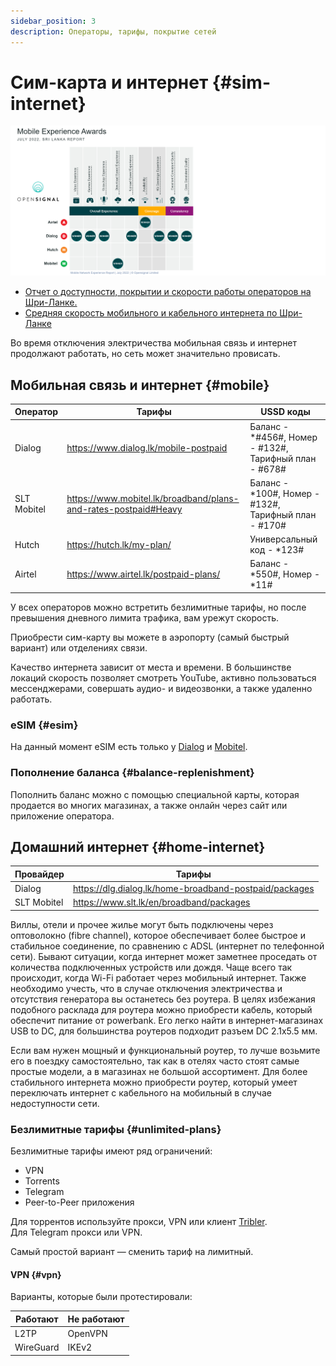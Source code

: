 ```yaml
---
sidebar_position: 3
description: Операторы, тарифы, покрытие сетей
---
```


# Сим-карта и интернет {#sim-internet}

![Результат тестирования](/img/mobile_network_experience_report_2022.png)

- [Отчет о доступности, покрытии и скорости работы операторов на Шри-Ланке.](https://www.opensignal.com/reports/2022/07/srilanka/mobile-network-experience)
- [Средняя скорость мобильного и кабельного интернета по Шри-Ланке](https://www.speedtest.net/performance/sri-lanka)

Во время отключения электричества мобильная связь и интернет продолжают работать, но сеть может значительно провисать.  

## Мобильная связь и интернет {#mobile}

| Оператор    | Тарифы                                                            | USSD коды                                              |
| ----------- | ----------------------------------------------------------------- | ------------------------------------------------------ |
| Dialog      | <https://www.dialog.lk/mobile-postpaid>                           | Баланс - \*#456#, Номер - #132#, Тарифный план - #678# |
| SLT Mobitel | <https://www.mobitel.lk/broadband/plans-and-rates-postpaid#Heavy> | Баланс - \*100#, Номер - #132#, Тарифный план - #170#  |
| Hutch       | <https://hutch.lk/my-plan/>                                       | Универсальный код - \*123#                            |
| Airtel      | <https://www.airtel.lk/postpaid-plans/>                           | Баланс - \*550#, Номер - \*11#                         |

У всех операторов можно встретить безлимитные тарифы, но после превышения дневного лимита трафика, вам урежут скорость.  

Приобрести сим-карту вы можете в аэропорту (самый быстрый вариант) или отделениях связи.

Качество интернета зависит от места и времени. В большинстве локаций скорость позволяет смотреть YouTube, активно пользоваться мессенджерами, совершать аудио- и видеозвонки, а также удаленно работать.

### eSIM {#esim}

На данный момент eSIM есть только у [Dialog](https://www.dialog.lk/esim) и [Mobitel](https://www.mobitel.lk/mobitel-esim).

### Пополнение баланса {#balance-replenishment}

Пополнить баланс можно с помощью специальной карты, которая продается во многих магазинах, а также онлайн через сайт или приложение оператора.

## Домашний интернет {#home-internet}

| Провайдер   | Тарифы                                                   |
| ----------- | -------------------------------------------------------- |
| Dialog      | <https://dlg.dialog.lk/home-broadband-postpaid/packages> |
| SLT Mobitel | <https://www.slt.lk/en/broadband/packages>               |

Виллы, отели и прочее жилье могут быть подключены через оптоволокно (fibre channel), которое обеспечивает более быстрое и стабильное соединение, по сравнению с ADSL (интернет по телефонной сети). Бывают ситуации, когда интернет может заметнее проседать от количества подключенных устройств или дождя. Чаще всего так происходит, когда Wi-Fi работает через мобильный интернет. Также необходимо учесть, что в случае отключения электричества и отсутствия генератора вы останетесь без роутера. В целях избежания подобного расклада для роутера можно приобрести кабель, который обеспечит питание от powerbank. Его легко найти в интернет-магазинах USB to DC, для большинства роутеров подходит разъем DC 2.1х5.5 мм.

Если вам нужен мощный и функциональный роутер, то лучше возьмите его в поездку самостоятельно, так как в отелях часто стоят самые простые модели, а в магазинах не большой ассортимент.
Для более стабильного интернета можно приобрести роутер, который умеет переключать интернет с кабельного на мобильный в случае недоступности сети.

### Безлимитные тарифы {#unlimited-plans}

Безлимитные тарифы имеют ряд ограничений:

- VPN
- Torrents
- Telegram
- Peer-to-Peer приложения

Для торрентов используйте прокси, VPN или клиент [Tribler](https://www.tribler.org/).  
Для Telegram прокси или VPN.

Самый простой вариант — сменить тариф на лимитный.

#### VPN {#vpn}

Варианты, которые были протестировали:

| Работают  | Не работают |
| --------- | ----------- |
| L2TP      | OpenVPN     |
| WireGuard | IKEv2       |
